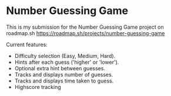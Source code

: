 # Number Guessing Game
This is my submission for the Number Guessing Game project on roadmap.sh
https://roadmap.sh/projects/number-guessing-game

Current features:
* Difficulty selection (Easy, Medium, Hard).
* Hints after each guess ('higher' or 'lower').
* Optional extra hint between guesses.
* Tracks and displays number of guesses.
* Tracks and displays time taken to guess.
* Highscore tracking